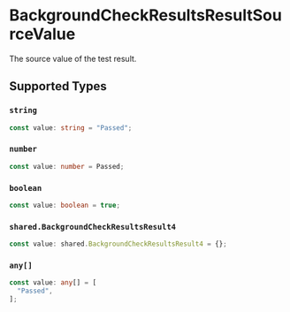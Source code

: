 # BackgroundCheckResultsResultSourceValue

The source value of the test result.


## Supported Types

### `string`

```typescript
const value: string = "Passed";
```

### `number`

```typescript
const value: number = Passed;
```

### `boolean`

```typescript
const value: boolean = true;
```

### `shared.BackgroundCheckResultsResult4`

```typescript
const value: shared.BackgroundCheckResultsResult4 = {};
```

### `any[]`

```typescript
const value: any[] = [
  "Passed",
];
```

